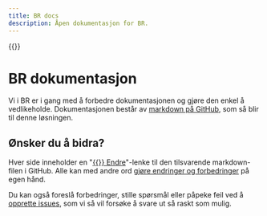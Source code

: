```yaml
---
title: BR docs
description: Åpen dokumentasjon for BR.
---
```


{{<docs-logo>}}

# BR dokumentasjon

Vi i BR er i gang med å forbedre dokumentasjonen og gjøre den enkel å vedlikeholde.
Dokumentasjonen består av [markdown på GitHub](https://github.com/brreg/docs/tree/master/content),
som så blir til denne løsningen.

## Ønsker du å bidra?

Hver side inneholder en "[{{<icon fa-code-fork>}} Endre](https://github.com/brreg/docs/blob/master/content/_index.md)"-lenke
til den tilsvarende markdown-filen i GitHub.
Alle kan med andre ord [gjøre endringer og forbedringer](https://help.github.com/articles/editing-files-in-another-user-s-repository/) på egen hånd.

Du kan også foreslå forbedringer, stille spørsmål eller påpeke feil ved å [opprette issues](https://github.com/brreg/docs/issues),
som vi så vil forsøke å svare ut så raskt som mulig.
